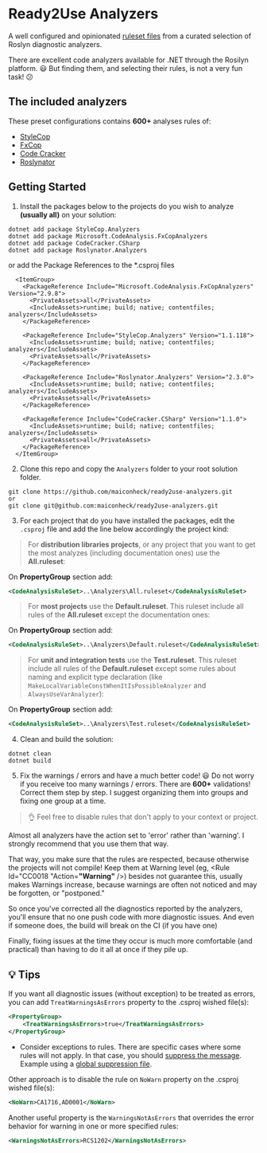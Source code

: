 # Ready2Use Analyzers
A well configured and opinionated [ruleset files](https://docs.microsoft.com/en-us/visualstudio/code-quality/using-rule-sets-to-group-code-analysis-rules?view=vs-2017#rule-set-format) from a curated selection of Roslyn diagnostic analyzers.

There are excellent code analyzers available for .NET through the Rosilyn platform. 😃 But finding them, and selecting their rules, is not a very fun task! 😕

## The included analyzers

These preset configurations contains **600+** analyses rules of:

* [StyleCop](https://github.com/DotNetAnalyzers/StyleCopAnalyzers)
* [FxCop](https://github.com/dotnet/roslyn-analyzers)
* [Code Cracker](https://github.com/code-cracker/code-cracker)
* [Roslynator](https://github.com/JosefPihrt/Roslynator)

## Getting Started
1. Install the packages below to the projects do you wish to analyze **(usually all)** on your solution:

```
dotnet add package StyleCop.Analyzers
dotnet add package Microsoft.CodeAnalysis.FxCopAnalyzers
dotnet add package CodeCracker.CSharp
dotnet add package Roslynator.Analyzers
```

or add the Package References to the *.csproj files

```
  <ItemGroup>
    <PackageReference Include="Microsoft.CodeAnalysis.FxCopAnalyzers" Version="2.9.8">
      <PrivateAssets>all</PrivateAssets>
      <IncludeAssets>runtime; build; native; contentfiles; analyzers</IncludeAssets>
    </PackageReference>
    
    <PackageReference Include="StyleCop.Analyzers" Version="1.1.118">
      <IncludeAssets>runtime; build; native; contentfiles; analyzers</IncludeAssets>
      <PrivateAssets>all</PrivateAssets>
    </PackageReference>
    
    <PackageReference Include="Roslynator.Analyzers" Version="2.3.0">
      <IncludeAssets>runtime; build; native; contentfiles; analyzers</IncludeAssets>
      <PrivateAssets>all</PrivateAssets>
    </PackageReference>
	
	<PackageReference Include="CodeCracker.CSharp" Version="1.1.0">
      <IncludeAssets>runtime; build; native; contentfiles; analyzers</IncludeAssets>
      <PrivateAssets>all</PrivateAssets>
    </PackageReference>
  </ItemGroup>
```

2. Clone this repo and copy the `Analyzers` folder to your root solution folder.

```
git clone https://github.com/maiconheck/ready2use-analyzers.git
or
git clone git@github.com:maiconheck/ready2use-analyzers.git
```

3. For each project that do you have installed the packages, edit the `.csproj` file and add the line below accordingly the project kind:

>For **distribution libraries projects**, or any project that you want to get the most analyzes (including documentation ones)
use the **All.ruleset**:

On **PropertyGroup** section add:
```XML
<CodeAnalysisRuleSet>..\Analyzers\All.ruleset</CodeAnalysisRuleSet>
```

>For **most projects** use the **Default.ruleset**. This ruleset include all rules of the **All.ruleset** except the documentation ones:

On **PropertyGroup** section add:
```XML
<CodeAnalysisRuleSet>..\Analyzers\Default.ruleset</CodeAnalysisRuleSet>
```

>For **unit and integration tests** use the **Test.ruleset**. This ruleset include all rules of the **Default.ruleset** except some rules about naming and explicit type declaration (like `MakeLocalVariableConstWhenItIsPossibleAnalyzer` and `AlwaysUseVarAnalyzer`):

On **PropertyGroup** section add:
```XML
<CodeAnalysisRuleSet>..\Analyzers\Test.ruleset</CodeAnalysisRuleSet>
```

4. Clean and build the solution:
```
dotnet clean
dotnet build
```

5. Fix the warnings / errors and have a much better code! 😃
Do not worry if you receive too many warnings / errors. There are **600+** validations! Correct them step by step. I suggest organizing them into groups and fixing one group at a time.

>👌 Feel free to disable rules that don't apply to your context or project.

Almost all analyzers have the action set to 'error' rather than 'warning'. I strongly recommend that you use them that way.

That way, you make sure that the rules are respected, because otherwise the projects will not compile!
Keep them at Warning level (eg, <Rule Id="CC0018 "Action=**"Warning"** />) besides not guarantee this, usually makes Warnings increase, 
because warnings are often not noticed and may be forgotten, or "postponed."

So once you've corrected all the diagnostics reported by the analyzers, you'll ensure that no one push code with more diagnostic issues.
And even if someone does, the build will break on the CI (if you have one)

Finally, fixing issues at the time they occur is much more comfortable (and practical) than having to do it all at once if they pile up.

## 💡 Tips
If you want all diagnostic issues (without exception) to be treated as errors, you can add `TreatWarningsAsErrors` property to the .csproj wished file(s):
```XML
<PropertyGroup>    
    <TreatWarningsAsErrors>true</TreatWarningsAsErrors>
</PropertyGroup>
```

* Consider exceptions to rules. There are specific cases where some rules will not apply. In that case, you should [suppress the message](https://docs.microsoft.com/pt-br/visualstudio/code-quality/in-source-suppression-overview?view=vs-2017#global-suppression-file). Example using a [global suppression file](https://github.com/maiconheck/shared-kernel/blob/master/src/SharedKernel/GlobalSuppressions.cs).

Other approach is to disable the rule on `NoWarn` property on the .csproj wished file(s):
```XML
<NoWarn>CA1716,AD0001</NoWarn>
```

Another useful property is the `WarningsNotAsErrors` that overrides the error behavior for warning in one or more specified rules:
```XML
<WarningsNotAsErrors>RCS1202</WarningsNotAsErrors>
```